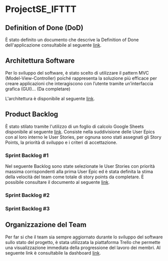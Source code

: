 # ProjectSE_IFTTT
## Definition of Done (DoD)
È stato definito un documento che descrive la Definition of Done dell'applicazione consultabile al seguente [link](https://docs.google.com/document/d/1lXJ42cxmDTjbMDgV7HQHfl32ohTDAJ-osD8ShoRdMDc/edit?usp=sharing).
## Architettura Software
Per lo sviluppo del software, è stato scelto di utilizzare il pattern MVC (Model-View-Controller) poiché rappresenta la soluzione più efficace per creare applicazioni che interagiscono con l’utente tramite un’interfaccia grafica (GUI)...
(Da completare)

L'architettura è disponibile al seguente [link](https://drive.google.com/file/d/1hhqeFDN8rKD4tyfaaNaiMWKuRV1bmZwr/view?usp=sharing).

## Product Backlog
È stato stilato tramite l'utilizzo di un foglio di calcolo Google Sheets disponibile al seguente [link](https://docs.google.com/spreadsheets/d/1JuIgbtGOiu7iUel3T4vI1Dh6UPTLYzwwYyUsrXdiE00/edit?gid=0#gid=0). Consiste nella suddivisione delle User Epics con al loro interno le User Stories, per ognuna sono stati assegnati gli Story Points, la priorità di sviluppo e i criteri di accettazione.
### Sprint Backlog #1
Nel seguente Backlog sono state selezionate le User Stories con priorità massima corrispondenti alla prima User Epic ed è stata definita la stima della velocità del team come totale di story points da completare. 
È possibile consultare il documento al seguente [link](https://docs.google.com/spreadsheets/d/1JuIgbtGOiu7iUel3T4vI1Dh6UPTLYzwwYyUsrXdiE00/edit?gid=1284521922#gid=1284521922).
### Sprint Backlog #2

### Sprint Backlog #3

## Organizzazione del Team
Per far si che il team sia sempre aggiornato durante lo sviluppo del software sullo stato del progetto, è stata utilizzata la piattaforma Trello che permette una visualizzazione immediata della progressione del lavoro dei membri. Al seguente link è consultabile la dashboard [link](https://trello.com/b/TcOtK3Lv).
